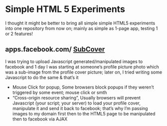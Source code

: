 # Simple HTML 5 Experiments

I thought it might be better to bring all simple simple HTML5 experiments into one repository from now on; mainly as simple as 1-page app, testing 1 or 2 features!


## apps.facebook.com/ [SubCover](http://apps.fb.me/subcover)

I was trying to upload Javascript generated/manipulated images to facebook and 1 day I was starting at someone’s profile picture photo which was a sub-image from the profile cover picture; later on, I tried writing some Javascript to do the same & that’s it
+	Mouse Click for popup,
Some browsers block popups if they weren’t triggered by some event; mouse click or smth
+	“Cross-origin resource sharing”,
Usually browsers will prevent Javascript (your script; your server) to load your profile cover, manipulate it and send it back to facebook; that’s why I’m passing images to my domain first then to the HTML5 page to be manipulated then to facebook via AJAX

